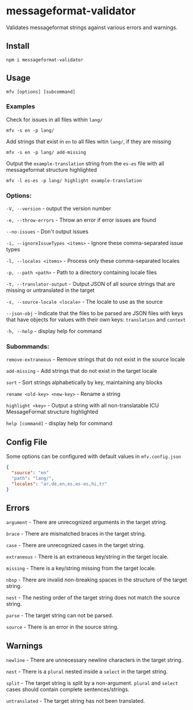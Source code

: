 # messageformat-validator

Validates messageformat strings against various errors and warnings.

## Install

```shell
npm i messageformat-validator
```

## Usage

```shell
mfv [options] [subcommand]
```

### Examples

Check for issues in all files within `lang/`
```shell
mfv -s en -p lang/
```

Add strings that exist in `en` to all files witin `lang/`, if they are missing
```shell
mfv -s en -p lang/ add-missing
```

Output the `example-translation` string from the `es-es` file with all messageformat structure highlighted
```shell
mfv -l es-es -p lang/ highlight example-translation
```

### Options:

`-V, --version` - output the version number
  
`-e, --throw-errors` - Throw an error if error issues are found
  
`--no-issues` - Don't output issues
  
`-i, --ignoreIssueTypes <items>` - Ignore these comma-separated issue types
  
`-l, --locales <items>` - Process only these comma-separated locales
  
`-p, --path <path>` - Path to a directory containing locale files
  
`-t, --translator-output` - Output JSON of all source strings that are missing or untranslated in the target
  
`-s, --source-locale <locale>` - The locale to use as the source

`--json-obj` - Indicate that the files to be parsed are JSON files with keys that have objects for values with their own keys: `translation` and `context`
  
`-h, --help` - display help for command

### Subommands:
  
`remove-extraneous` - Remove strings that do not exist in the source locale
  
`add-missing` - Add strings that do not exist in the target locale

`sort` - Sort strings alphabetically by key, maintaining any blocks
  
`rename <old-key> <new-key>` - Rename a string

`highlight <key>` - Output a string with all non-translatable ICU MessageFormat structure highlighted
  
`help [command]` - display help for command

## Config File

Some options can be configured with default values in `mfv.config.json`
```json
{
  "source": "en"
  "path": "lang/",
  "locales": "ar,de,en,es,es-es,hi,tr"
}
```

## Errors

`argument` - There are unrecognized arguments in the target string.

`brace` - There are mismatched braces in the target string.

`case` - There are unrecognized cases in the target string.

`extraneous` - There is an extraneous key/string in the target locale.

`missing` - There is a key/string missing from the target locale.

`nbsp` - There are invalid non-breaking spaces in the structure of the target string.

`nest` - The nesting order of the target string does not match the source string.

`parse` - The target string can not be parsed.

`source` - There is an error in the source string.

## Warnings

`newline` - There are unnecessary newline characters in the target string.

`nest` - There is a `plural` nested inside a `select` in the target string.

`split` - The target string is split by a non-argument. `plural` and `select` cases should contain complete sentences/strings.

`untranslated` - The target string has not been translated.
